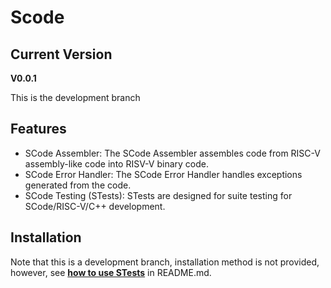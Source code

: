 # Scode

## Current Version
**V0.0.1**

This is the development branch

## Features

- SCode Assembler: The SCode Assembler assembles code from RISC-V assembly-like code into RISV-V binary code.
- SCode Error Handler: The SCode Error Handler handles exceptions generated from the code.
- SCode Testing (STests): STests are designed for suite testing for SCode/RISC-V/C++ development.

## Installation

Note that this is a development branch, installation method is not provided, however, see **[how to use STests](README.md#how-to-use-stests)** in README.md.
